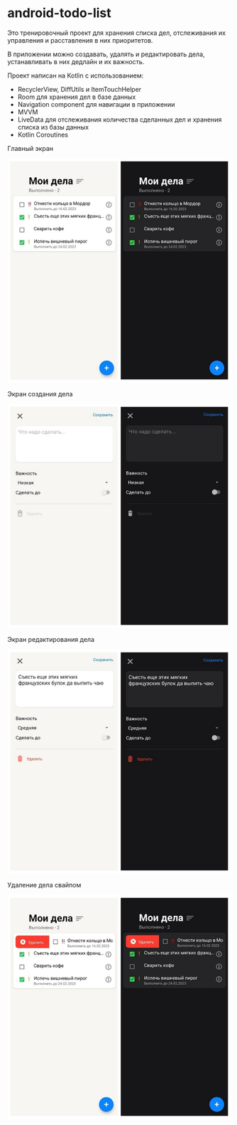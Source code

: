 # android-todo-list

Это тренировочный проект для хранения списка дел, отслеживания их управления и расставления в них приоритетов.

В приложении можно создавать, удалять и редактировать дела, устанавливать в них дедлайн и их важность.

Проект написан на Kotlin с использованием:
* RecyclerView, DiffUtils и ItemTouchHelper
* Room для хранения дел в базе данных
* Navigation component для навигации в приложении
* MVVM
* LiveData для отслеживания количества сделанных дел и хранения списка из базы данных
* Kotlin Coroutines

Главный экран

![List image](/img/list.jpg)

Экран создания дела

![Create task image](/img/create_task.jpg)

Экран редактирования дела

![Edit task image](/img/edit_task.jpg)

Удаление дела свайпом

![Swipe image](/img/swipe.jpg)
